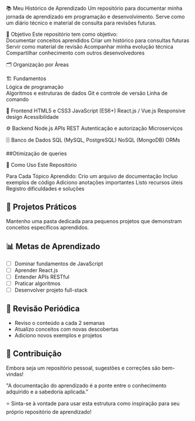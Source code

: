 📚 Meu Histórico de Aprendizado
Um repositório para documentar minha jornada de aprendizado em programação e desenvolvimento. Serve como um diário técnico e material de consulta para revisões futuras.
 
🎯 Objetivo 
Este repositório tem como objetivo:  
Documentar conceitos aprendidos 
Criar um histórico para consultas futuras   
Servir como material de revisão
Acompanhar minha evolução técnica  
Compartilhar conhecimento com outros desenvolvedores 
 
🗂️ Organização por Áreas   
 
🏗️ Fundamentos   
Lógica de programação   
Algoritmos e estruturas de dados
Git e controle de versão
Linha de comando
  
🎨 Frontend
HTML5 e CSS3
JavaScript (ES6+)
React.js / Vue.js
Responsive design
Acessibilidade

⚙️ Backend
Node.js
APIs REST
Autenticação e autorização
Microserviços

🗄️ Banco de Dados
SQL (MySQL, PostgreSQL)
NoSQL (MongoDB)
ORMs

##Otimização de queries

📝 Como Uso Este Repositório

Para Cada Tópico Aprendido:
Crio um arquivo de documentação
Incluo exemplos de código
Adiciono anotações importantes
Listo recursos úteis
Registro dificuldades e soluções


## 🚀 Projetos Práticos

Mantenho uma pasta dedicada para pequenos projetos que demonstram conceitos específicos aprendidos.

## 📊 Metas de Aprendizado

- [ ] Dominar fundamentos de JavaScript
- [ ] Aprender React.js
- [ ] Entender APIs RESTful
- [ ] Praticar algoritmos
- [ ] Desenvolver projeto full-stack

## 🔄 Revisão Periódica

- Reviso o conteúdo a cada 2 semanas
- Atualizo conceitos com novas descobertas
- Adiciono novos exemplos e projetos

## 🤝 Contribuição

Embora seja um repositório pessoal, sugestões e correções são bem-vindas!



"A documentação do aprendizado é a ponte entre o conhecimento adquirido e a sabedoria aplicada."

⭐ Sinta-se à vontade para usar esta estrutura como inspiração para seu próprio repositório de aprendizado!
